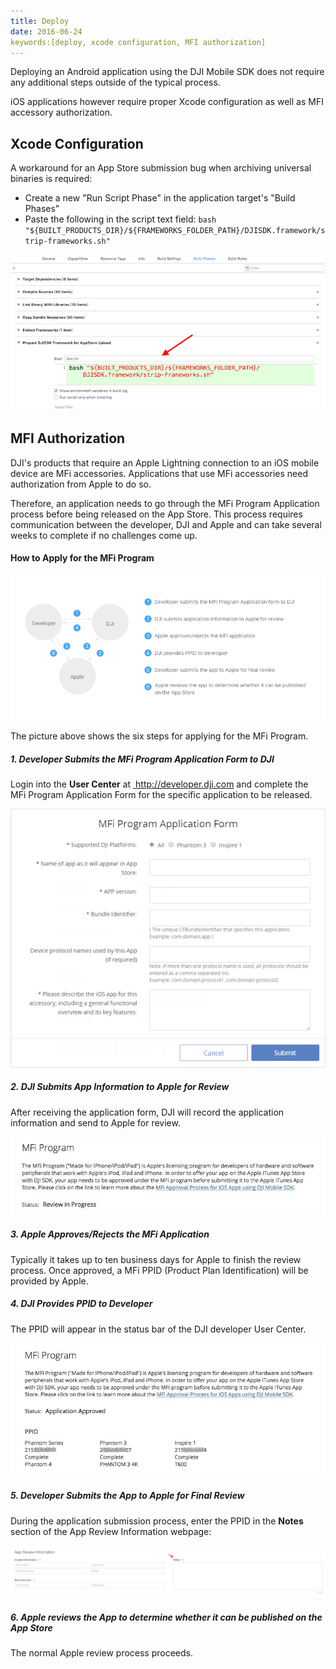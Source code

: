 ```yaml
---
title: Deploy
date: 2016-06-24
keywords:[deploy, xcode configuration, MFI authorization]
---
```


Deploying an Android application using the DJI Mobile SDK does not require any additional steps outside of the typical process.

iOS applications however require proper Xcode configuration as well as MFI accessory authorization.

## Xcode Configuration

A workaround for an App Store submission bug when archiving universal binaries is required:

* Create a new "Run Script Phase" in the application target's "Build Phases"
* Paste the following in the script text field: `bash "${BUILT_PRODUCTS_DIR}/${FRAMEWORKS_FOLDER_PATH}/DJISDK.framework/strip-frameworks.sh"`

 ![runScript](../../images/application-development-workflow/runShellScript.png) 

## MFI Authorization

DJI's products that require an Apple Lightning connection to an iOS mobile device are MFi accessories. Applications that use MFi accessories need authorization from Apple to do so.

Therefore, an application needs to go through the MFi Program Application process before being released on the App Store. This process requires communication between the developer, DJI and Apple and can take several weeks to complete if no challenges come up.

#### How to Apply for the MFi Program

![graph](../../images/application-development-workflow/MFiProcess.png) 

The picture above shows the six steps for applying for the MFi Program.

##### 1. Developer Submits the MFi Program Application Form to DJI

Login into the **User Center** at <a href="http://developer.dji.com" target="_blank"> http://developer.dji.com </a> and complete the MFi Program Application Form for the specific application to be released.

![graph](../../images/application-development-workflow/MFiApplicationForm.png)

##### 2. DJI Submits App Information to Apple for Review

After receiving the application form, DJI will record the application information and send to Apple for review.

![mfiReviewing](../../images/application-development-workflow/mfiReviewing.png)

##### 3. Apple Approves/Rejects the MFi Application

Typically it takes up to ten business days for Apple to finish the review process. Once approved, a MFi PPID (Product Plan Identification) will be provided by Apple. 

##### 4. DJI Provides PPID to Developer

The PPID will appear in the status bar of the DJI developer User Center. 

![mfiApprove](../../images/application-development-workflow/mfiApprove.png)

##### 5. Developer Submits the App to Apple for Final Review

During the application submission process, enter the PPID in the **Notes** section of the App Review Information webpage:

![graph](../../images/application-development-workflow/reviewNotes.png)

##### 6. Apple reviews the App to determine whether it can be published on the App Store

The normal Apple review process proceeds.